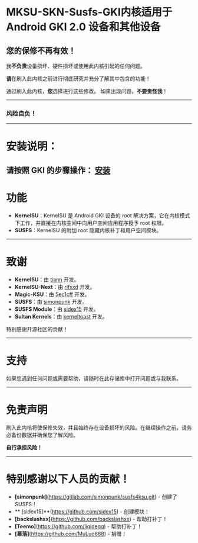 # MKSU-SKN-Susfs-GKI内核适用于 Android GKI 2.0 设备和其他设备

## 您的保修不再有效！

我**不负责**设备损坏、硬件损坏或使用此内核引起的任何问题。

**请**在刷入此内核之前进行彻底研究并充分了解其中包含的功能！

通过刷入此内核，**您**选择进行这些修改。 如果出现问题，**不要责怪我**！

---

### 风险自负！


---


# 安装说明：

请按照 GKI 的步骤操作：
[安装](https://kernelsu.org/guide/installation.html)
---

# 功能

- **KernelSU**：KernelSU 是 Android GKI 设备的 root 解决方案，它在内核模式下工作，并直接在内核空间中向用户空间应用程序授予 root 权限。
- **SUSFS**：KernelSU 的附加 root 隐藏内核补丁和用户空间模块。

---

# 致谢

- **KernelSU**：由 [tiann](https://github.com/tiann) 开发。
 - **KernelSU-Next**：由 [rifsxd](https://github.com/rifsxd/KernelSU-Next) 开发。
- **Magic-KSU**：由 [5ec1cff](https://github.com/5ec1cff/KernelSU) 开发。
- **SUSFS**：由 [simonpunk](https://gitlab.com/simonpunk/susfs4ksu.git) 开发。
- **SUSFS Module**：由 [sidex15](https://github.com/sidex15) 开发。
- **Sultan Kernels**：由 [kerneltoast](https://github.com/kerneltoast) 开发。

特别感谢开源社区的贡献！

---

# 支持

如果您遇到任何问题或需要帮助，请随时在此存储库中打开问题或与我联系。

 ---

# 免责声明

刷入此内核将使保修失效，并且始终存在设备损坏的风险。在继续操作之前，请务必备份数据并确保您了解风险。

**自行承担风险！**

---

# 特别感谢以下人员的贡献！
- **[simonpunk]**(https://gitlab.com/simonpunk/susfs4ksu.git) - 创建了 SUSFS！
- ** [sidex15]**(https://github.com/sidex15) - 创建模块！
- **[backslashxx]**(https://github.com/backslashxx) - 帮助打补丁！
- **[Teemo]**(https://github.com/liqideqq) - 帮助打补丁！
- **[幕落]**(https://github.com/MuLuo688) - 捐赠！
